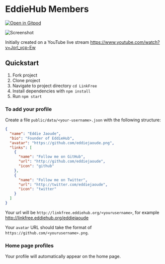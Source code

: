 # EddieHub Members

[![Open in Gitpod](https://gitpod.io/button/open-in-gitpod.svg)](https://gitpod.io/#https://github.com/EddieHubCommunity/LinkFree)

![Screenshot](https://user-images.githubusercontent.com/60853067/133296120-dbdb1799-4cca-4708-81ce-05edc65e59c9.png)

Initially created on a YouTube live stream https://www.youtube.com/watch?v=Jorl_vcp-Ew

## Quickstart

1. Fork project
2. Clone project
3. Navigate to project directory `cd LinkFree`
4. Install dependencies with `npm install`
5. Run `npm start`


### To add your profile

Create a file `public/data/<your-username>.json` with the following structure:

```json
{
  "name": "Eddie Jaoude",
  "bio": "Founder of EddieHub",
  "avatar": "https://github.com/eddiejaoude.png",
  "links": [
    {
      "name": "Follow me on GitHub",
      "url": "http://github.com/eddiejaoude",
      "icon": "github"
    },
    {
      "name": "Follow me on Twitter",
      "url": "http://twitter.com/eddiejaoude",
      "icon": "twitter"
    }
  ]
}
```

Your url will be `http://linkfree.eddiehub.org/<yourusername>`, for example http://linkfree.eddiehub.org/eddiejaoude

Your `avatar` URL should take the format of `https://github.com/<yourusername>.png`.


### Home page profiles

Your profile will automatically appear on the home page.
